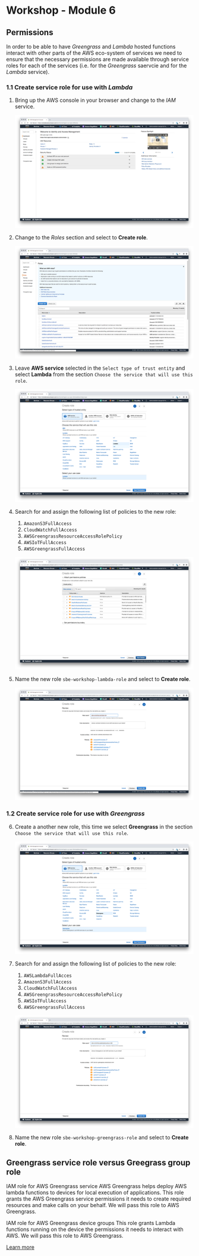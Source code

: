 # Workshop - Module 6

## Permissions

In order to be able to have *Greengrass* and *Lambda* hosted functions interact with other parts of the AWS eco-system of services we need to ensure that the necessary permissions are made available through service roles for each of the services (i.e. for the *Greengrass* saervcie and for the *Lambda* service).

### 1.1 Create service role for use with *Lambda*

1. Bring up the AWS console in your browser and change to the *IAM* service.

	![18_1](../images/18_1.png)

2. Change to the *Roles* section and select to **Create role**.

	![18_2](../images/18_2.png)
	
3. Leave **AWS service** selected in the `Select type of trust entity` and select **Lambda** from the section `Choose the service that will use this role`.

	![18_3](../images/18_3.png)

4. Search for and assign the following list of policies to the new role:

	1. `AmazonS3FullAccess`
	2. `CloudWatchFullAccess`
	3. `AWSGreengrassResourceAccessRolePolicy`
	4. `AWSIoTFullAccess`
	5. `AWSGreengrassFullAccess`

	![18_4](../images/18_4.png)

5. Name the new role `sbe-workshop-lambda-role` and select to **Create role**.

	![18_5](../images/18_5.png)

### 1.2 Create service role for use with *Greengrass*

6. Create a another new role, this time we select **Greengrass** in the section `Choose the service that will use this role`.

	![18_6](../images/18_6.png)
	
7. Search for and assign the following list of policies to the new role:

	1. `AWSLambdaFullAcces`
	2. `AmazonS3FullAccess`
	2. `CloudWatchFullAccess`
	3. `AWSGreengrassResourceAccessRolePolicy`
	4. `AWSIoTFullAccess`
	5. `AWSGreengrassFullAccess`

	![18_7](../images/18_7.png)

8. Name the new role `sbe-workshop-greengrass-role` and select to **Create role**.

## Greengrass service role versus Greegrass group role

IAM role for AWS Greengrass service
AWS Greengrass helps deploy AWS lambda functions to devices for local execution of applications. This role grants the AWS Greengrass service permissions it needs to create required resources and make calls on your behalf. We will pass this role to AWS Greengrass.

IAM role for AWS Greengrass device groups
This role grants Lambda functions running on the device the permissions it needs to interact with AWS. We will pass this role to AWS Greengrass.

[Learn more](https://docs.aws.amazon.com/greengrass/latest/developerguide/what-is-gg.html#gg-group)

